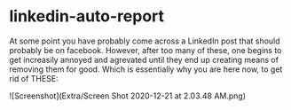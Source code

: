 # linkedin-auto-report

At some point you have probably come across a LinkedIn post that should probably be on facebook. However, after too many of these, one begins to get increasily annoyed and agrevated until they end up creating means of removing them for good. 
Which is essentially why you are here now, to get rid of THESE:

![Screenshot](Extra/Screen Shot 2020-12-21 at 2.03.48 AM.png)
